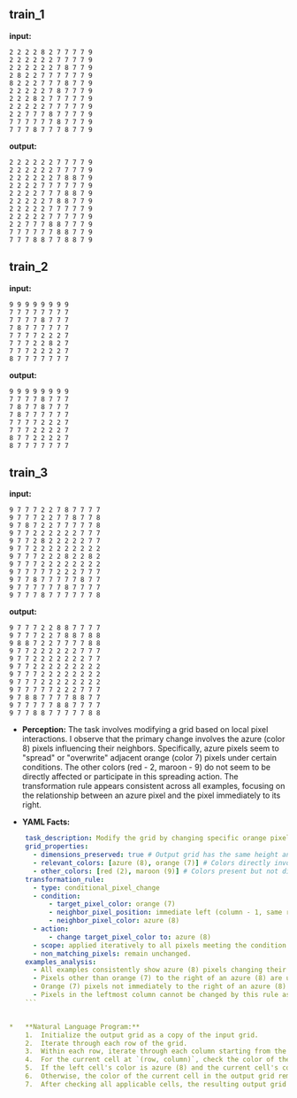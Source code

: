 
## train_1

**input:**
```
2 2 2 2 8 2 7 7 7 7 9
2 2 2 2 2 2 7 7 7 7 9
2 2 2 2 2 2 7 8 7 7 9
2 8 2 2 7 7 7 7 7 7 9
8 2 2 2 7 7 7 8 7 7 9
2 2 2 2 2 7 8 7 7 7 9
2 2 2 8 2 7 7 7 7 7 9
2 2 2 2 2 7 7 7 7 7 9
2 2 7 7 7 8 7 7 7 7 9
7 7 7 7 7 7 8 7 7 7 9
7 7 7 8 7 7 7 8 7 7 9
```


**output:**
```
2 2 2 2 2 2 7 7 7 7 9
2 2 2 2 2 2 7 7 7 7 9
2 2 2 2 2 2 7 8 8 7 9
2 2 2 2 7 7 7 7 7 7 9
2 2 2 2 7 7 7 8 8 7 9
2 2 2 2 2 7 8 8 7 7 9
2 2 2 2 2 7 7 7 7 7 9
2 2 2 2 2 7 7 7 7 7 9
2 2 7 7 7 8 8 7 7 7 9
7 7 7 7 7 7 8 8 7 7 9
7 7 7 8 8 7 7 8 8 7 9
```


## train_2

**input:**
```
9 9 9 9 9 9 9 9
7 7 7 7 7 7 7 7
7 7 7 7 8 7 7 7
7 8 7 7 7 7 7 7
7 7 7 7 2 2 2 7
7 7 7 2 2 8 2 7
7 7 7 2 2 2 2 7
8 7 7 7 7 7 7 7
```


**output:**
```
9 9 9 9 9 9 9 9
7 7 7 7 8 7 7 7
7 8 7 7 8 7 7 7
7 8 7 7 7 7 7 7
7 7 7 7 2 2 2 7
7 7 7 2 2 2 2 7
8 7 7 2 2 2 2 7
8 7 7 7 7 7 7 7
```


## train_3

**input:**
```
9 7 7 7 2 2 7 8 7 7 7 7
9 7 7 7 2 2 7 7 8 7 7 8
9 7 8 7 2 2 7 7 7 7 7 8
9 7 7 2 2 2 2 2 2 7 7 7
9 7 7 2 8 2 2 2 2 2 7 7
9 7 7 2 2 2 2 2 2 2 2 2
9 7 7 7 2 2 2 8 2 2 8 2
9 7 7 7 2 2 2 2 2 2 2 2
9 7 7 7 7 7 2 2 2 7 7 7
9 7 7 8 7 7 7 7 7 8 7 7
9 7 7 7 7 7 7 8 7 7 7 7
9 7 7 7 8 7 7 7 7 7 7 8
```


**output:**
```
9 7 7 7 2 2 8 8 7 7 7 7
9 7 7 7 2 2 7 8 8 7 8 8
9 8 8 7 2 2 7 7 7 7 8 8
9 7 7 2 2 2 2 2 2 7 7 7
9 7 7 2 2 2 2 2 2 2 7 7
9 7 7 2 2 2 2 2 2 2 2 2
9 7 7 7 2 2 2 2 2 2 2 2
9 7 7 7 2 2 2 2 2 2 2 2
9 7 7 7 7 7 2 2 2 7 7 7
9 7 8 8 7 7 7 7 8 8 7 7
9 7 7 7 7 7 8 8 7 7 7 7
9 7 7 8 8 7 7 7 7 7 8 8
```

*   **Perception:** The task involves modifying a grid based on local pixel interactions. I observe that the primary change involves the azure (color 8) pixels influencing their neighbors. Specifically, azure pixels seem to "spread" or "overwrite" adjacent orange (color 7) pixels under certain conditions. The other colors (red - 2, maroon - 9) do not seem to be directly affected or participate in this spreading action. The transformation rule appears consistent across all examples, focusing on the relationship between an azure pixel and the pixel immediately to its right.

*   **YAML Facts:**
    
```yaml
    task_description: Modify the grid by changing specific orange pixels to azure based on their left neighbor.
    grid_properties:
      - dimensions_preserved: true # Output grid has the same height and width as the input.
      - relevant_colors: [azure (8), orange (7)] # Colors directly involved in the transformation rule.
      - other_colors: [red (2), maroon (9)] # Colors present but not directly changed by the rule.
    transformation_rule:
      - type: conditional_pixel_change
      - condition:
          - target_pixel_color: orange (7)
          - neighbor_pixel_position: immediate left (column - 1, same row)
          - neighbor_pixel_color: azure (8)
      - action:
          - change target_pixel_color to: azure (8)
      - scope: applied iteratively to all pixels meeting the condition.
      - non_matching_pixels: remain unchanged.
    examples_analysis:
      - All examples consistently show azure (8) pixels changing their immediate right orange (7) neighbors into azure (8).
      - Pixels other than orange (7) to the right of an azure (8) are unaffected.
      - Orange (7) pixels not immediately to the right of an azure (8) are unaffected.
      - Pixels in the leftmost column cannot be changed by this rule as they have no left neighbor.
    ```


*   **Natural Language Program:**
    1.  Initialize the output grid as a copy of the input grid.
    2.  Iterate through each row of the grid.
    3.  Within each row, iterate through each column starting from the second column (index 1) up to the last column.
    4.  For the current cell at `(row, column)`, check the color of the cell immediately to its left, at `(row, column - 1)`.
    5.  If the left cell's color is azure (8) and the current cell's color is orange (7), change the color of the current cell in the output grid to azure (8).
    6.  Otherwise, the color of the current cell in the output grid remains unchanged from the input grid.
    7.  After checking all applicable cells, the resulting output grid represents the final transformation.
